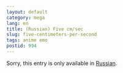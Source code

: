 ```yaml
---
layout: default
category: mega
lang: en
title: (Russian) Five cm/sec
slug: five-centimeters-per-second
tags: anime emo 
postid: 994
---
```

<p>Sorry, this entry is only available in <a href="/mega/export/getposts.php">Russian</a>.</p>